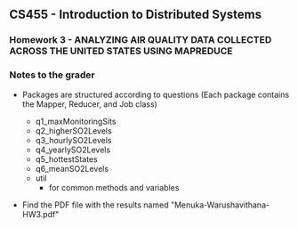 ## CS455 - Introduction to Distributed Systems
### Homework 3 - ANALYZING AIR QUALITY DATA COLLECTED ACROSS THE UNITED STATES USING MAPREDUCE


### Notes to the grader
* Packages are structured according to questions (Each package contains the Mapper, Reducer, and Job class)
    * q1_maxMonitoringSits
    * q2_higherSO2Levels
    * q3_hourlySO2Levels
    * q4_yearlySO2Levels
    * q5_hottestStates
    * q6_meanSO2Levels
    * util
        * for common methods and variables
        
* Find the PDF file with the results named "Menuka-Warushavithana-HW3.pdf"